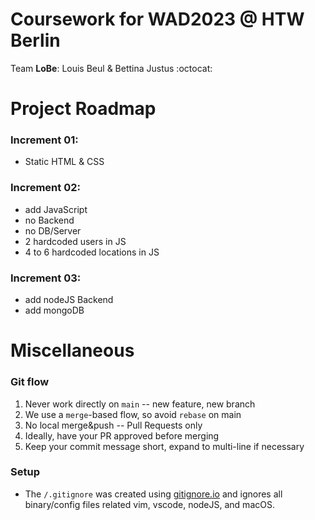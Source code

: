 # Coursework for WAD2023 @ HTW Berlin

Team **LoBe**: Louis Beul & Bettina Justus :octocat:

# Project Roadmap

### Increment 01:

- Static HTML & CSS

### Increment 02:

- add JavaScript
- no Backend
- no DB/Server
- 2 hardcoded users in JS
- 4 to 6 hardcoded locations in JS

### Increment 03:

- add nodeJS Backend
- add mongoDB

# Miscellaneous

### Git flow

1. Never work directly on `main` -- new feature, new branch
2. We use a `merge`-based flow, so avoid `rebase` on main
3. No local merge&push -- Pull Requests only
4. Ideally, have your PR approved before merging
5. Keep your commit message short, expand to multi-line if necessary

### Setup

- The `/.gitignore` was created using [gitignore.io](https://gitignore.io) and ignores all binary/config files related vim, vscode, nodeJS, and macOS.
